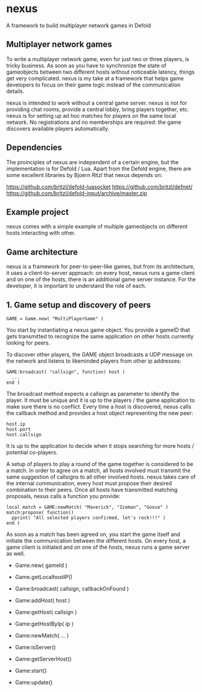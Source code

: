 # nexus
A framework to build multiplayer network games in Defold

## Multiplayer network games
To write a multiplayer network game, even for just two or three players, is tricky business. As soon as you have to synchronize the state of gameobjects between two different hosts without noticeable latency, things get very complicated. nexus is my take at a framework that helps game developers to focus on their game logic instead of the communication details. 

nexus is intended to work without a central game server. nexus is not for providing chat rooms, provide a central lobby, bring players together, etc. nexus is for setting up ad hoc matches for players on the same local network. No registrations and no memberships are required: the game discovers available players automatically.

## Dependencies
The proinciples of nexus are independent of a certain engine, but the implementation is for Defold / Lua. Apart from the Defold engine, there are some excellent libraries by Bjoern Ritzl that nexus depends on:

https://github.com/britzl/defold-luasocket
https://github.com/britzl/defnet/
https://github.com/britzl/defold-input/archive/master.zip

## Example project
nexus comes with a simple example of multiple gameobjects on different hosts interacting with other. 

## Game architecture
nexus is a framework for peer-to-peer-like games, but from its architecture, it uses a client-to-server approach: on every host, nexus runs a game client and on one of the hosts, there is an additional game server instance. For the developer, it is important to understand the role of each.




## 1. Game setup and discovery of peers

```
GAME = Game.new( "MultiPlayerGame" )
```

You start by instantiating a nexus game object. You provide a gameID that gets transmitted to recognize the same application on other hosts currently looking for peers.

To discover other players, the GAME object broadcasts a UDP message on the network and listens to likeminded players from other ip addresses: 
```
GAME:broadcast( "callsign", function( host )
  ...
end )
```
The broadcast method expects a callsign as parameter to identify the player. It must be unique and it is up to the players / the game application to make sure there is no conflict. Every time a host is discovered, nexus calls the callback method and provides a host object representing the new peer:

```
host.ip
host.port
host.callsign
```
It is up to the application to decide when it stops searching for more hosts / potential co-players. 

A setup of players to play a round of the game together is considered to be a match. In order to agree on a match, all hosts involved must transmit the same suggestion of callsigns to all other involved hosts. nexus takes care of the internal communication, every host must propose their desired combination to their peers. Once all hosts have transmitted matching proposals, nexus calls a function you provide:

```
local match = GAME:newMatch( "Maverick", "Iceman", "Goose" )
match:propose( function() 
  pprint( "All selected players confirmed, let's rock!!!" )
end )

```
As soon as a match has been agreed on, you start the game itself and initiate the communication between the different hosts. On every host, a game client is initiated and on one of the hosts, nexus runs a game server as well. 



- Game.new( gameId )
- Game.getLocalhostIP()

- Game:broadcast( callsign, callbackOnFound )
- Game:addHost( host )
- Game:getHost( callsign )
- Game:getHostByIp( ip )
- Game:newMatch( ... )
- Game:isServer()
- Game:getServerHost()

- Game:start()
- Game:update()





